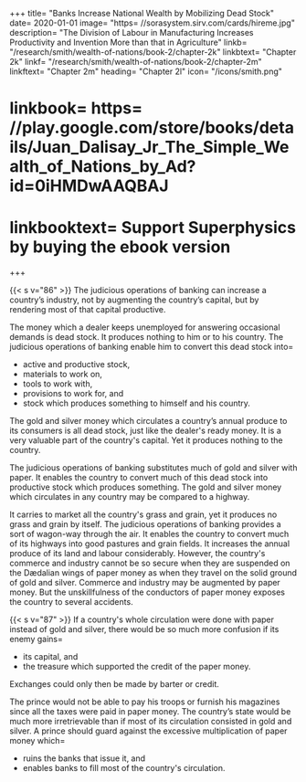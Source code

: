 +++
title=  "Banks Increase National Wealth by Mobilizing Dead Stock"
date=  2020-01-01
image=  "https= //sorasystem.sirv.com/cards/hireme.jpg"
description=  "The Division of Labour in Manufacturing Increases Productivity and Invention More than that in Agriculture"
linkb=  "/research/smith/wealth-of-nations/book-2/chapter-2k"
linkbtext=  "Chapter 2k"
linkf=  "/research/smith/wealth-of-nations/book-2/chapter-2m"
linkftext=  "Chapter 2m"
heading=  "Chapter 2l"
icon=  "/icons/smith.png"
# linkbook=  https= //play.google.com/store/books/details/Juan_Dalisay_Jr_The_Simple_Wealth_of_Nations_by_Ad?id=0iHMDwAAQBAJ
# linkbooktext=  Support Superphysics by buying the ebook version
+++


{{< s v="86" >}} The judicious operations of banking can increase a country’s industry, not by augmenting the country’s capital, but by rendering most of that capital productive.

The money which a dealer keeps unemployed for answering occasional demands is dead stock.
It produces nothing to him or to his country.
The judicious operations of banking enable him to convert this dead stock into= 
- active and productive stock,
- materials to work on,
- tools to work with,
- provisions to work for, and
- stock which produces something to himself and his country.

The gold and silver money which circulates a country’s annual produce to its consumers is all dead stock, just like the dealer's ready money.
It is a very valuable part of the country's capital.
Yet it produces nothing to the country.

The judicious operations of banking substitutes much of gold and silver with paper.
It enables the country to convert much of this dead stock into productive stock which produces something.
The gold and silver money which circulates in any country may be compared to a highway.

It carries to market all the country's grass and grain, yet it produces no grass and grain by itself.
The judicious operations of banking provides a sort of wagon-way through the air.
It enables the country to convert much of its highways into good pastures and grain fields.
It increases the annual produce of its land and labour considerably.
However, the country's commerce and industry cannot be so secure when they are suspended on the Dædalian wings of paper money as when they travel on the solid ground of gold and silver.
Commerce and industry may be augmented by paper money.
But the unskillfulness of the conductors of paper money exposes the country to several accidents.


{{< s v="87" >}} If a country's whole circulation were done with paper instead of gold and silver, there would be so much more confusion if its enemy gains= 
- its capital, and
- the treasure which supported the credit of the paper money.

Exchanges could only then be made by barter or credit.

The prince would not be able to pay his troops or furnish his magazines since all the taxes were paid in paper money. The country’s state would be much more irretrievable than if most of its circulation consisted in gold and silver. A prince should guard against the excessive multiplication of paper money which= 
- ruins the banks that issue it, and
- enables banks to fill most of the country's circulation.
